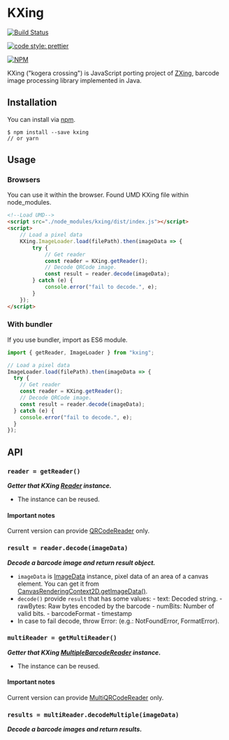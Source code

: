 # KXing

[![Build Status](https://travis-ci.org/kxingjs/kxing.svg?branch=master)](https://travis-ci.org/kxingjs/kxing)

[![code style: prettier](https://img.shields.io/badge/code_style-prettier-ff69b4.svg?style=flat-square)](https://github.com/prettier/prettier)

[![NPM](https://nodei.co/npm/kxing.png?compact=true)](https://nodei.co/npm/kxing/)

KXing ("kogera crossing") is JavaScript porting project of [ZXing](https://github.com/zxing/zxing), barcode image processing library implemented in Java.

## Installation

You can install via [npm](https://www.npmjs.com/package/kxing).

```
$ npm install --save kxing
// or yarn
```

## Usage

### Browsers

You can use it within the browser. Found UMD KXing file within node_modules.

```html
<!--Load UMD-->
<script src="./node_modules/kxing/dist/index.js"></script>
<script>
    // Load a pixel data
    KXing.ImageLoader.load(filePath).then(imageData => {
        try {
            // Get reader
            const reader = KXing.getReader();
            // Decode QRCode image.
            const result = reader.decode(imageData);
        } catch (e) {
            console.error("fail to decode.", e);
        }
    });
</script>
```

### With bundler

If you use bundler, import as ES6 module.

```js
import { getReader, ImageLoader } from "kxing";

// Load a pixel data
ImageLoader.load(filePath).then(imageData => {
  try {
    // Get reader
    const reader = KXing.getReader();
    // Decode QRCode image.
    const result = reader.decode(imageData);
  } catch (e) {
    console.error("fail to decode.", e);
  }
});
```

## API

### `reader = getReader()`

**_Getter that KXing [Reader](https://github.com/kxingjs/kxing/blob/master/src/Reader.ts) instance._**

- The instance can be reused.

#### Important notes

Current version can provide [QRCodeReader](https://github.com/kxingjs/kxing/blob/master/src/qrcode/QRCodeReader.ts) only.

### `result = reader.decode(imageData)`

**_Decode a barcode image and return result object._**

- `imageData` is [ImageData](https://developer.mozilla.org/en-US/docs/Web/API/ImageData) instance, pixel data of an area of a canvas element. You can get it from [CanvasRenderingContext2D.getImageData()](https://developer.mozilla.org/en-US/docs/Web/API/CanvasRenderingContext2D/getImageData).
- `decode()` provide `result` that has some values: - text: Decoded string. - rawBytes: Raw bytes encoded by the barcode - numBits: Number of valid bits. - barcodeFormat - timestamp
- In case to fail decode, throw Error: (e.g.: NotFoundError, FormatError).

### `multiReader = getMultiReader()`

**_Getter that KXing [MultipleBarcodeReader](https://github.com/kxingjs/kxing/blob/master/src/multi/MultipleBarcodeReader.ts) instance._**

- The instance can be reused.

#### Important notes

Current version can provide [MultiQRCodeReader](https://github.com/kxingjs/kxing/blob/master/src/multi/qrcode/MultiQRCodeReader.ts) only.

### `results = multiReader.decodeMultiple(imageData)`

**_Decode a barcode images and return results._**
